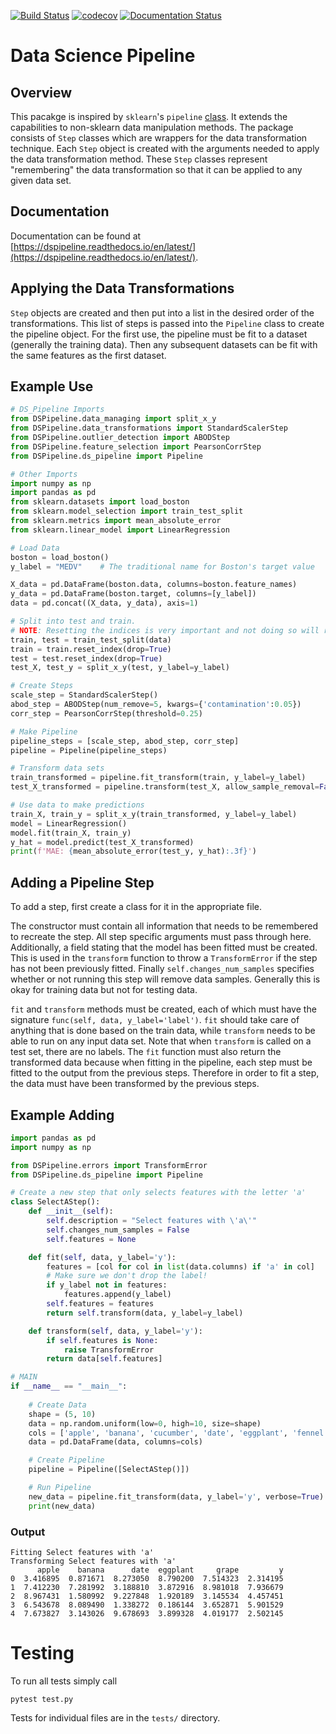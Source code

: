 [![Build Status](https://travis-ci.com/kylelrichards11/DSPipeline.svg?token=wqDVpwhQq3xYjNDgN9tk&branch=master)](https://travis-ci.com/kylelrichards11/DSPipeline) [![codecov](https://codecov.io/gh/kylelrichards11/DSPipeline/branch/master/graph/badge.svg?token=5QP9hGZm8O)](https://codecov.io/gh/kylelrichards11/DSPipeline) [![Documentation Status](https://readthedocs.org/projects/dspipeline/badge/?version=latest)](https://dspipeline.readthedocs.io/en/latest/?badge=latest)

# Data Science Pipeline
## Overview
This pacakge is inspired by `sklearn`'s `pipeline` [class](https://scikit-learn.org/stable/modules/generated/sklearn.pipeline.Pipeline.html). It extends the capabilities to non-sklearn data manipulation methods. The package consists of `Step` classes which are wrappers for the data transformation technique. Each `Step` object is created with the arguments needed to apply the data transformation method. These `Step` classes represent "remembering" the data transformation so that it can be applied to any given data set.

## Documentation
Documentation can be found at [https://dspipeline.readthedocs.io/en/latest/](https://dspipeline.readthedocs.io/en/latest/).

## Applying the Data Transformations
`Step` objects are created and then put into a list in the desired order of the transformations. This list of steps is passed into the `Pipeline` class to create the pipeline object. For the first use, the pipeline must be fit to a dataset (generally the training data). Then any subsequent datasets can be fit with the same features as the first dataset.

## Example Use
```python
# DS_Pipeline Imports
from DSPipeline.data_managing import split_x_y
from DSPipeline.data_transformations import StandardScalerStep
from DSPipeline.outlier_detection import ABODStep
from DSPipeline.feature_selection import PearsonCorrStep
from DSPipeline.ds_pipeline import Pipeline

# Other Imports
import numpy as np
import pandas as pd
from sklearn.datasets import load_boston
from sklearn.model_selection import train_test_split
from sklearn.metrics import mean_absolute_error
from sklearn.linear_model import LinearRegression

# Load Data
boston = load_boston()
y_label = "MEDV"    # The traditional name for Boston's target value

X_data = pd.DataFrame(boston.data, columns=boston.feature_names)
y_data = pd.DataFrame(boston.target, columns=[y_label])
data = pd.concat((X_data, y_data), axis=1)

# Split into test and train. 
# NOTE: Resetting the indices is very important and not doing so will result in errors
train, test = train_test_split(data)
train = train.reset_index(drop=True)
test = test.reset_index(drop=True)
test_X, test_y = split_x_y(test, y_label=y_label)

# Create Steps
scale_step = StandardScalerStep()
abod_step = ABODStep(num_remove=5, kwargs={'contamination':0.05})
corr_step = PearsonCorrStep(threshold=0.25)

# Make Pipeline
pipeline_steps = [scale_step, abod_step, corr_step]
pipeline = Pipeline(pipeline_steps)

# Transform data sets
train_transformed = pipeline.fit_transform(train, y_label=y_label)
test_X_transformed = pipeline.transform(test_X, allow_sample_removal=False)

# Use data to make predictions
train_X, train_y = split_x_y(train_transformed, y_label=y_label)
model = LinearRegression()
model.fit(train_X, train_y)
y_hat = model.predict(test_X_transformed)
print(f'MAE: {mean_absolute_error(test_y, y_hat):.3f}')
```

## Adding a Pipeline Step
To add a step, first create a class for it in the appropriate file. 

The constructor must contain all information that needs to be remembered to recreate the step. All step specific arguments must pass through here. Additionally, a field stating that the model has been fitted must be created. This is used in the `transform` function to throw a `TransformError` if the step has not been previously fitted. Finally `self.changes_num_samples` specifies whether or not running this step will remove data samples. Generally this is okay for training data but not for testing data.

`fit` and `transform` methods must be created, each of which must have the signature `func(self, data, y_label='label')`. `fit` should take care of anything that is done based on the train data, while `transform` needs to be able to run on any input data set. Note that when `transform` is called on a test set, there are no labels. The `fit` function must also return the transformed data because when fitting in the pipeline, each step must be fitted to the output from the previous steps. Therefore in order to fit a step, the data must have been transformed by the previous steps. 

## Example Adding
```python
import pandas as pd
import numpy as np

from DSPipeline.errors import TransformError
from DSPipeline.ds_pipeline import Pipeline

# Create a new step that only selects features with the letter 'a'
class SelectAStep():
    def __init__(self):
        self.description = "Select features with \'a\'"
        self.changes_num_samples = False
        self.features = None

    def fit(self, data, y_label='y'):
        features = [col for col in list(data.columns) if 'a' in col] 
        # Make sure we don't drop the label!
        if y_label not in features:
            features.append(y_label)
        self.features = features
        return self.transform(data, y_label=y_label)

    def transform(self, data, y_label='y'):
        if self.features is None:
            raise TransformError
        return data[self.features]

# MAIN
if __name__ == "__main__":
    
    # Create Data
    shape = (5, 10)
    data = np.random.uniform(low=0, high=10, size=shape)
    cols = ['apple', 'banana', 'cucumber', 'date', 'eggplant', 'fennel', 'grape', 'honeydew', 'iceberg_lettuce', 'y']
    data = pd.DataFrame(data, columns=cols)

    # Create Pipeline
    pipeline = Pipeline([SelectAStep()])

    # Run Pipeline
    new_data = pipeline.fit_transform(data, y_label='y', verbose=True)
    print(new_data)
```

### Output

```
Fitting Select features with 'a'
Transforming Select features with 'a'
      apple    banana      date  eggplant     grape         y
0  3.416895  0.871671  8.273050  8.790200  7.514323  2.314195
1  7.412230  7.281992  3.188810  3.872916  8.981018  7.936679
2  8.967431  1.580992  9.227848  1.920189  3.145534  4.457451
3  6.543678  8.089490  1.338272  0.186144  3.652871  5.901529
4  7.673827  3.143026  9.678693  3.899328  4.019177  2.502145
```

# Testing
To run all tests simply call

```
pytest test.py
```

Tests for individual files are in the `tests/` directory.

